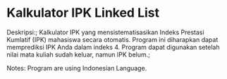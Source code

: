 # Kalkulator IPK Linked List

Deskripsi:;
Kalkulator IPK yang mensistematisasikan Indeks Prestasi Kumlatif (IPK) mahasiswa secara otomatis.
Program ini diharapkan dapat memprediksi IPK Anda dalam indeks 4. Program dapat digunakan
setelah nilai mata kuliah sudah keluar, namun IPK belum.;
             
Notes: Program are using Indonesian Language.
